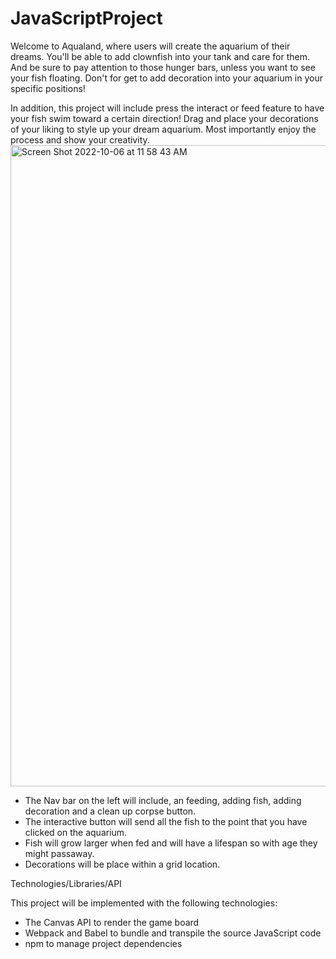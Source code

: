 # JavaScriptProject
Welcome to Aqualand, where users will create the aquarium of their dreams. You'll be able to add clownfish into your tank and care for them. And be sure to pay attention to those hunger bars, unless you want to see your fish floating. Don't for get to add decoration into your aquarium in your specific positions!  

In addition, this project will include press the interact or feed feature to have your fish swim toward a certain direction! Drag and place your decorations of your liking to style up your dream aquarium. Most importantly enjoy the process and show your creativity.
<img width="1026" alt="Screen Shot 2022-10-06 at 11 58 43 AM" src="https://user-images.githubusercontent.com/110438117/194398111-4e562544-e2b7-461a-ab66-e1b6a058f00a.png">

- The Nav bar on the left will include, an feeding, adding fish, adding decoration and a clean up corpse button.
- The interactive button will send all the fish to the point that you have clicked on the aquarium.
- Fish will grow larger when fed and will have a lifespan so with age they might passaway.
- Decorations will be place within a grid location.

Technologies/Libraries/API

This project will be implemented with the following technologies:
- The Canvas API to render the game board
- Webpack and Babel to bundle and transpile the source JavaScript code
- npm to manage project dependencies



